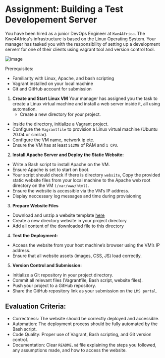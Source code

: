 # Assignment: Building a Test Developement Server
You have been hired as a junior DevOps Engineer at `Kwe4Africa`. The Kwe4Africa's infrastructure is based on the Linux Operating System. Your manager has tasked you with the responsibility of setting up a development serverr for one of their clients using vagrant tool and version control tool.

![image](https://github.com/user-attachments/assets/e1d1d470-389b-41ef-b745-147d2d1214da)

Prerequisites:
* Familiarity with Linux, Apache, and bash scripting
* Vagrant installed on your local machine
* Git and GitHub account for submission


1.  **Create and Start Linux VM**
   Your manager has assigned you the task to create a Linux virtual machine and install a web server inside it, all using automation.
    -  Create a new directory for your project.
  - Inside the directory, initialize a Vagrant project.
  - Configure the `Vagrantfile` to provision a Linux virtual machine (Ubuntu 20.04 or similar).
  - Configure the VM name, network ip etc.
  - Ensure the VM has at least `512MB` of RAM and `1 CPU`.

2.  **Install Apache Server and Deploy the Static Website:**
   -  Write a Bash script to install Apache on the VM.
   -  Ensure Apache is set to start on boot.
   -  Your script should check if there is directory `website`, Copy the provided static website files from your local machine to the Apache web root directory on the VM `(/var/www/html)`.
   -  Ensure the website is accessible via the VM’s IP address.
   -  Display neccessary log messages and time during provisioning

3. **Prepare Website Files**
  - Download and unzip a website template [here](https://www.tooplate.com/view/2119-gymso-fitness)
  - Create a new directory website in your project directory
  - Add all content of the downloaded file to this directory

4. **Test the Deployment:**
  - Access the website from your host machine’s browser using the VM’s IP address.
  - Ensure that all website assets (images, CSS, JS) load correctly.

5. **Version Control and Submission:**
  - Initialize a Git repository in your project directory.
  - Commit all relevant files (Vagrantfile, Bash script, website files).
  - Push your project to a GitHub repository.
  - Share the GitHub repository link as your submission on the `LMS portal`.

## Evaluation Criteria:
* Correctness: The website should be correctly deployed and accessible.
* Automation: The deployment process should be fully automated by the Bash script.
* Code Quality: Proper use of Vagrant, Bash scripting, and Git version control.
* Documentation: Clear `README.md` file explaining the steps you followed, any assumptions made, and how to access the website.

